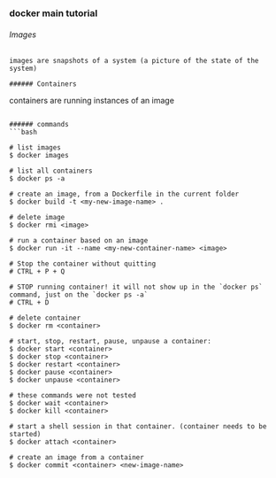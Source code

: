 ### docker main tutorial


###### Images
```
images are snapshots of a system (a picture of the state of the system)

###### Containers
```
containers are running instances of an image
```

###### commands
```bash

# list images
$ docker images

# list all containers
$ docker ps -a

# create an image, from a Dockerfile in the current folder
$ docker build -t <my-new-image-name> .

# delete image
$ docker rmi <image>

# run a container based on an image
$ docker run -it --name <my-new-container-name> <image>

# Stop the container without quitting
# CTRL + P + Q 

# STOP running container! it will not show up in the `docker ps` command, just on the `docker ps -a`
# CTRL + D  

# delete container
$ docker rm <container>

# start, stop, restart, pause, unpause a container:
$ docker start <container>
$ docker stop <container>
$ docker restart <container>
$ docker pause <container>
$ docker unpause <container>

# these commands were not tested
$ docker wait <container>
$ docker kill <container>

# start a shell session in that container. (container needs to be started)
$ docker attach <container>  

# create an image from a container
$ docker commit <container> <new-image-name>

```
